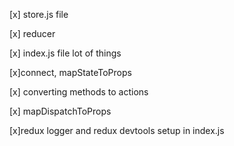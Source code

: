 [x] store.js file

[x] reducer 

[x] index.js file lot of things

[x]connect, mapStateToProps

[x] converting methods to actions

[x] mapDispatchToProps 

[x]redux logger and redux devtools setup in index.js